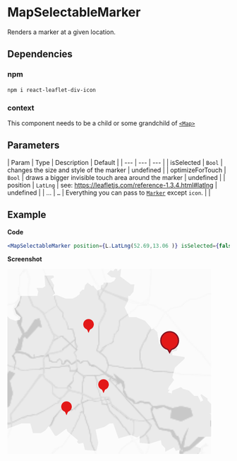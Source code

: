 # MapSelectableMarker

Renders a marker at a given location.
## Dependencies

### npm

```
npm i react-leaflet-div-icon
```

### context

This component needs to be a child or some grandchild of [`<Map>`](https://react-leaflet.js.org/docs/en/components.html#map)

## Parameters

| Param | Type | Description | Default |
| --- | --- | --- |
| isSelected | `Bool` | changes the size and style of the marker | undefined |
| optimizeForTouch | `Bool` | draws a bigger invisible touch area around the marker | undefined |
| position | `LatLng` | see: https://leafletjs.com/reference-1.3.4.html#latlng | undefined |
| … | `…` | Everything you can pass to [`Marker`](https://leafletjs.com/reference-1.3.4.html#marker) except `icon`. | |

## Example

**Code**

```jsx
<MapSelectableMarker position={L.LatLng(52.69,13.06 )} isSelected={false} optimizeForTouch={isTouchEnabled} />
```

**Screenshot**

![](./example.png)
